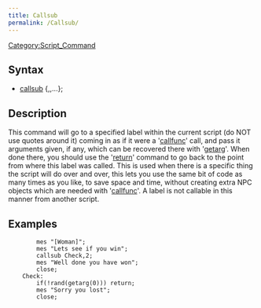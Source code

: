 ```yaml
---
title: Callsub
permalink: /Callsub/
---
```


[Category:Script_Command](/Category:Script_Command "wikilink")

Syntax
------

-   [callsub](/callsub "wikilink") <label>{,<argument>,...<argument>};

Description
-----------

This command will go to a specified label within the current script (do NOT use quotes around it) coming in as if it were a '[callfunc](/callfunc "wikilink")' call, and pass it arguments given, if any, which can be recovered there with '[getarg](/getarg "wikilink")'. When done there, you should use the '[return](/return "wikilink")' command to go back to the point from where this label was called. This is used when there is a specific thing the script will do over and over, this lets you use the same bit of code as many times as you like, to save space and time, without creating extra NPC objects which are needed with '[callfunc](/callfunc "wikilink")'. A label is not callable in this manner from another script.

Examples
--------

            mes "[Woman]";
            mes "Lets see if you win";
            callsub Check,2;
            mes "Well done you have won";
            close;
        Check:
            if(!rand(getarg(0))) return;
            mes "Sorry you lost";
            close;